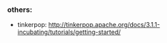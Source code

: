 ### others:
* tinkerpop:  http://tinkerpop.apache.org/docs/3.1.1-incubating/tutorials/getting-started/ 
